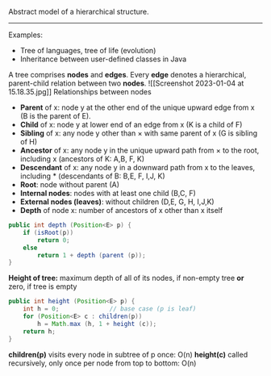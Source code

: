Abstract model of a hierarchical structure.
___

Examples:
- Tree of languages, tree of life (evolution)
- Inheritance between user-defined classes in Java

A tree comprises **nodes** and **edges**.
Every **edge** denotes a hierarchical, parent-child relation between two **nodes**.
![[Screenshot 2023-01-04 at 15.18.35.jpg]]
Relationships between nodes
- **Parent** of x: node y at the other end of the unique upward edge from x (B is the parent of E).
- **Child** of x: node y at lower end of an edge from x (K is a child of F)
- **Sibling** of x: any node y other than × with same parent of x (G is sibling of H)
- **Ancestor** of x: any node y in the unique upward path from × to the root, including x (ancestors of K: A,B, F, K)
- **Descendant** of x: any node y in a downward path from x to the leaves, including * (descendants of B: B,E, F, I,J, K)
- **Root**: node without parent (A)
- **Internal nodes**: nodes with at least one child (B,C, F)
- **External nodes (leaves)**: without children (D,E, G, H, I,J,K)
- **Depth** of node x: number of ancestors of x other than x itself
```java
public int depth (Position<E> p) {
	if (isRoot(p))
		return 0;
	else
		return 1 + depth (parent (p));
}
```

**Height of tree:**
	maximum depth of all of its nodes, if non-empty tree **or** zero, if tree is empty

```java
public int height (Position<E> p) {
	int h = 0;              // base case (p is leaf)
	for (Position<E> c : children(p))
		h = Math.max (h, 1 + height (c));
	return h;
}
```

**children(p)** visits every node in subtree of p once: O(n) **height(c)** called recursively, only once per node from top to bottom: O(n)